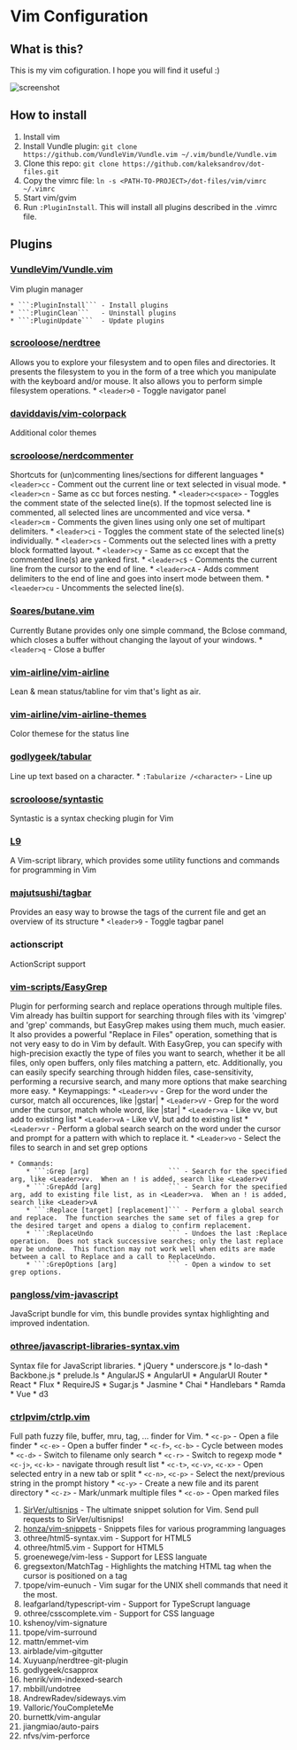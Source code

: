 # Vim Configuration
## What is this?
This is my vim cofiguration. I hope you will find it useful :)

![screenshot](https://raw.github.com/kaleksandrov/dot-files/master/vim/screenshot.png)

## How to install
1. Install vim
1. Install Vundle plugin: ```git clone https://github.com/VundleVim/Vundle.vim ~/.vim/bundle/Vundle.vim```
1. Clone this repo:  ```git clone https://github.com/kaleksandrov/dot-files.git```
1. Copy the vimrc file: ```ln -s <PATH-TO-PROJECT>/dot-files/vim/vimrc ~/.vimrc```
1. Start vim/gvim
1. Run ```:PluginInstall```. This will install all plugins described in the .vimrc file.

## Plugins

### [VundleVim/Vundle.vim](https://github.com/VundleVim/Vundle.vim)
Vim plugin manager

    * ```:PluginInstall``` - Install plugins
    * ```:PluginClean```   - Uninstall plugins
    * ```:PluginUpdate```  - Update plugins

### [scrooloose/nerdtree](https://github.com/scrooloose/nerdtree)
Allows you to explore your filesystem and to open files and directories. It presents the filesystem to you in the form of a tree which you manipulate with the keyboard and/or mouse. It also allows you to perform simple filesystem operations.
    * ```<leader>0``` - Toggle navigator panel

### [daviddavis/vim-colorpack](https://github.com/daviddavis/vim-colorpack)
Additional color themes

### [scrooloose/nerdcommenter](https://github.com/scrooloose/nerdcommenter)
Shortcuts for (un)commenting lines/sections for different languages
    * ```<leader>cc```       - Comment out the current line or text selected in visual mode.
    * ```<leader>cn```       - Same as cc but forces nesting.
    * ```<leader>c<space>``` - Toggles the comment state of the selected line(s). If the topmost selected line is commented, all selected lines are uncommented and vice versa.
    * ```<leader>cm```       - Comments the given lines using only one set of multipart delimiters.
    * ```<leader>ci```       - Toggles the comment state of the selected line(s) individually.
    * ```<leader>cs```       - Comments out the selected lines with a pretty block formatted layout.
    * ```<leader>cy```       - Same as cc except that the commented line(s) are yanked first.
    * ```<leader>c$```       - Comments the current line from the cursor to the end of line.
    * ```<leader>cA```       - Adds comment delimiters to the end of line and goes into insert mode between them.
    * ```<leaeder>cu```      - Uncomments the selected line(s).

### [Soares/butane.vim](https://github.com/Soares/butane.vim)
Currently Butane provides only one simple command, the Bclose command, which closes a buffer without changing the layout of your windows.
    * ```<leader>q``` - Close a buffer

### [vim-airline/vim-airline](https://github.com/vim-airline/vim-airline)
Lean & mean status/tabline for vim that's light as air.

### [vim-airline/vim-airline-themes](https://github.com/vim-airline/vim-airline-themes)
Color themese for the status line

### [godlygeek/tabular](https://github.com/godlygeek/tabular)
Line up text based on a character.
    * ```:Tabularize /<character>``` - Line up

### [scrooloose/syntastic](https://github.com/vim-syntastic/syntastic)
Syntastic is a syntax checking plugin for Vim

### [L9](http://www.vim.org/scripts/script.php?script_id=3252)
A Vim-script library, which provides some utility functions and commands for programming in Vim

### [majutsushi/tagbar](https://github.com/majutsushi/tagbar)
Provides an easy way to browse the tags of the current file and get an overview of its structure
    * ```<leader>9``` - Toggle tagbar panel

### actionscript
ActionScript support

### [vim-scripts/EasyGrep](https://github.com/vim-scripts/EasyGrep)
Plugin for performing search and replace operations through multiple files. Vim already has builtin support for searching through files with its 'vimgrep' and 'grep' commands, but EasyGrep makes using them much, much easier. It also provides a powerful "Replace in Files" operation, something that is not very easy to do in Vim by default. With EasyGrep, you can specify with high-precision exactly the type of files you want to search, whether it be all files, only open buffers, only files matching a pattern, etc. Additionally, you can easily specify searching through hidden files, case-sensitivity, performing a recursive search, and many more options that make searching more easy.
    * Keymappings:
        * ```<Leader>vv``` - Grep for the word under the cursor, match all occurences, like |gstar|
        * ```<Leader>vV``` - Grep for the word under the cursor, match whole word, like |star|
        * ```<Leader>va``` - Like vv, but add to existing list
        * ```<Leader>vA``` - Like vV, but add to existing list
        * ```<Leader>vr``` - Perform a global search search on the word under the cursor and prompt for a pattern with which to replace it.
        * ```<Leader>vo``` - Select the files to search in and set grep options

    * Commands:
        * ```:Grep [arg]                    ``` - Search for the specified arg, like <Leader>vv.  When an ! is added, search like <Leader>vV
        * ```:GrepAdd [arg]                 ``` - Search for the specified arg, add to existing file list, as in <Leader>va.  When an ! is added, search like <Leader>vA
        * ```:Replace [target] [replacement]``` - Perform a global search and replace.  The function searches the same set of files a grep for the desired target and opens a dialog to confirm replacement.
        * ```:ReplaceUndo                   ``` - Undoes the last :Replace operation.  Does not stack successive searches; only the last replace may be undone.  This function may not work well when edits are made between a call to Replace and a call to ReplaceUndo.
        * ```:GrepOptions [arg]             ``` - Open a window to set grep options.

### [pangloss/vim-javascript](https://github.com/pangloss/vim-javascript)
JavaScript bundle for vim, this bundle provides syntax highlighting and improved indentation.

### [othree/javascript-libraries-syntax.vim](https://github.com/othree/javascript-libraries-syntax.vim)
Syntax file for JavaScript libraries.
    * jQuery
    * underscore.js
    * lo-dash
    * Backbone.js
    * prelude.ls
    * AngularJS
    * AngularUI
    * AngularUI Router
    * React
    * Flux
    * RequireJS
    * Sugar.js
    * Jasmine
    * Chai
    * Handlebars
    * Ramda
    * Vue
    * d3

### [ctrlpvim/ctrlp.vim](https://github.com/ctrlpvim/ctrlp.vim)
Full path fuzzy file, buffer, mru, tag, ... finder for Vim.
    * ```<c-p>```                            -  Open a file finder
    * ```<c-e>```                            -  Open a buffer finder
    * ```<c-f>```, ```<c-b>```               -  Cycle between modes
    * ```<c-d>```                            -  Switch to filename only search
    * ```<c-r>```                            -  Switch to regexp mode
    * ```<c-j>```, ```<c-k>```               -  navigate through result list
    * ```<c-t>```, ```<c-v>```, ```<c-x>```  -  Open selected entry in a new tab or split
    * ```<c-n>```, ```<c-p>```               -  Select the next/previous string in the prompt history
    * ```<c-y>```                            -  Create a new file and its parent directory
    * ```<c-z>```                            -  Mark/unmark multiple files
    * ```<c-o>```                            -  Open marked files

1. [SirVer/ultisnips](https://github.com/SirVer/ultisnips) - The ultimate snippet solution for Vim. Send pull requests to SirVer/ultisnips!
1. [honza/vim-snippets](https://github.com/honza/vim-snippets) - Snippets files for various programming languages
1. othree/html5-syntax.vim - Support for HTML5
1. othree/html5.vim - Support for HTML5
1. groenewege/vim-less - Support for LESS languate
1. gregsexton/MatchTag - Highlights the matching HTML tag when the cursor is positioned on a tag
1. tpope/vim-eunuch - Vim sugar for the UNIX shell commands that need it the most.
1. leafgarland/typescript-vim - Support for TypeScrupt language
1. othree/csscomplete.vim - Support for CSS language
1. kshenoy/vim-signature
1. tpope/vim-surround
1. mattn/emmet-vim
1. airblade/vim-gitgutter
1. Xuyuanp/nerdtree-git-plugin
1. godlygeek/csapprox
1. henrik/vim-indexed-search
1. mbbill/undotree
1. AndrewRadev/sideways.vim
1. Valloric/YouCompleteMe
1. burnettk/vim-angular
1. jiangmiao/auto-pairs
1. nfvs/vim-perforce
